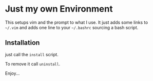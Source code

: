 Just my own Environment
=======================

This setups vim and the prompt to what I use. It just adds some links to `~/.vim` and adds one line to your `~/.bashrc` sourcing a bash script.

Installation
------------

just call the `install` script.

To remove it call `uninstall`.

Enjoy...


